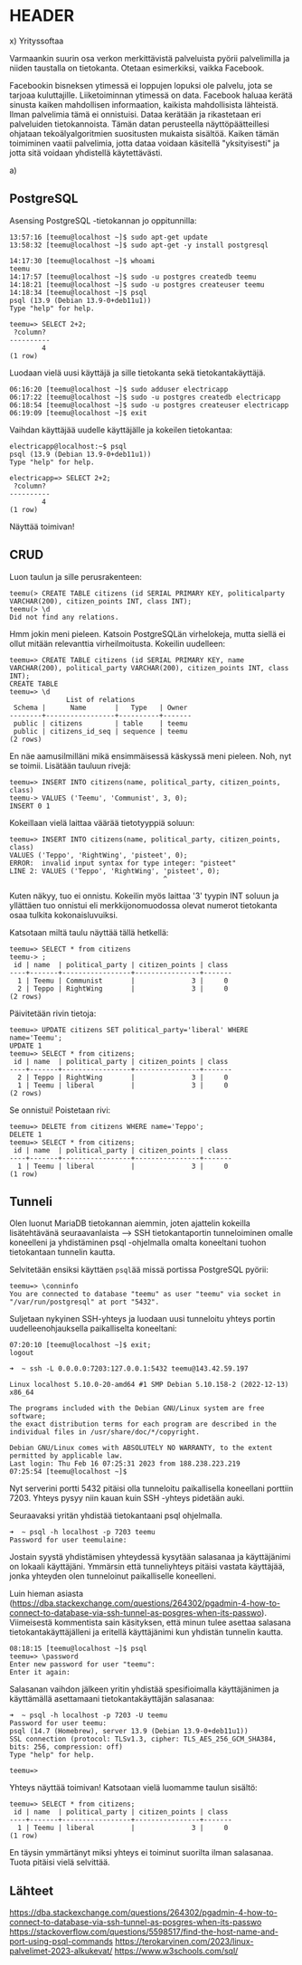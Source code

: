 # HEADER

x) Yrityssoftaa

Varmaankin suurin osa verkon merkittävistä palveluista pyörii palvelimilla ja niiden taustalla on tietokanta. Otetaan esimerkiksi, vaikka Facebook.

Facebookin bisneksen ytimessä ei loppujen lopuksi ole palvelu, jota se tarjoaa kuluttajille. Liiketoiminnan ytimessä on data. Facebook haluaa kerätä sinusta kaiken mahdollisen informaation, kaikista mahdollisista lähteistä. Ilman palvelimia tämä ei onnistuisi. Dataa kerätään ja rikastetaan eri palveluiden tietokannoista. Tämän datan perusteella näyttöpäätteillesi ohjataan tekoälyalgoritmien suositusten mukaista sisältöä. Kaiken tämän toimiminen vaatii palvelimia, jotta dataa voidaan käsitellä "yksityisesti" ja jotta sitä voidaan yhdistellä käytettävästi.

a)

## PostgreSQL


Asensing PostgreSQL -tietokannan jo oppitunnilla:

	13:57:16 [teemu@localhost ~]$ sudo apt-get update
	13:58:32 [teemu@localhost ~]$ sudo apt-get -y install postgresql

	14:17:30 [teemu@localhost ~]$ whoami
	teemu
	14:17:57 [teemu@localhost ~]$ sudo -u postgres createdb teemu
	14:18:21 [teemu@localhost ~]$ sudo -u postgres createuser teemu
	14:18:34 [teemu@localhost ~]$ psql
	psql (13.9 (Debian 13.9-0+deb11u1))
	Type "help" for help.
	
	teemu=> SELECT 2+2;
	 ?column?
	----------
	        4
	(1 row)

Luodaan vielä uusi käyttäjä ja sille tietokanta sekä tietokantakäyttäjä.

	06:16:20 [teemu@localhost ~]$ sudo adduser electricapp
	06:17:22 [teemu@localhost ~]$ sudo -u postgres createdb electricapp
	06:18:54 [teemu@localhost ~]$ sudo -u postgres createuser electricapp
	06:19:09 [teemu@localhost ~]$ exit

Vaihdan käyttäjää uudelle käyttäjälle ja kokeilen tietokantaa:

	electricapp@localhost:~$ psql
	psql (13.9 (Debian 13.9-0+deb11u1))
	Type "help" for help.
	
	electricapp=> SELECT 2+2;
	 ?column?
	----------
	        4
	(1 row)

Näyttää toimivan!

## CRUD

Luon taulun ja sille perusrakenteen:

	teemu(> CREATE TABLE citizens (id SERIAL PRIMARY KEY, politicalparty VARCHAR(200), citizen_points INT, class INT);
	teemu(> \d
	Did not find any relations.

Hmm jokin meni pieleen. Katsoin PostgreSQLän virhelokeja, mutta siellä ei ollut mitään relevanttia virheilmoitusta. Kokeilin uudelleen:

	teemu=> CREATE TABLE citizens (id SERIAL PRIMARY KEY, name VARCHAR(200), political_party VARCHAR(200), citizen_points INT, class INT);
	CREATE TABLE
	teemu=> \d
	              List of relations
	 Schema |      Name       |   Type   | Owner
	--------+-----------------+----------+-------
	 public | citizens        | table    | teemu
	 public | citizens_id_seq | sequence | teemu
	(2 rows)

En näe aamusilmilläni mikä ensimmäisessä käskyssä meni pieleen. Noh, nyt se toimii. Lisätään tauluun rivejä:

	teemu=> INSERT INTO citizens(name, political_party, citizen_points, class)
	teemu-> VALUES ('Teemu', 'Communist', 3, 0);
	INSERT 0 1

Kokeillaan vielä laittaa väärää tietotyyppiä soluun:

	teemu=> INSERT INTO citizens(name, political_party, citizen_points, class)
	VALUES ('Teppo', 'RightWing', 'pisteet', 0);
	ERROR:  invalid input syntax for type integer: "pisteet"
	LINE 2: VALUES ('Teppo', 'RightWing', 'pisteet', 0);
                                     	  ^
                                     	  
Kuten näkyy, tuo ei onnistu. Kokeilin myös laittaa '3' tyypin INT soluun ja yllättäen tuo onnistui eli merkkijonomuodossa olevat numerot tietokanta osaa tulkita kokonaisluvuiksi.

Katsotaan miltä taulu näyttää tällä hetkellä:

	teemu=> SELECT * from citizens
	teemu-> ;
	 id | name  | political_party | citizen_points | class
	----+-------+-----------------+----------------+-------
	  1 | Teemu | Communist       |              3 |     0
	  2 | Teppo | RightWing       |              3 |     0
	(2 rows)

Päivitetään rivin tietoja:

	teemu=> UPDATE citizens SET political_party='liberal' WHERE name='Teemu';
	UPDATE 1
	teemu=> SELECT * from citizens;
	 id | name  | political_party | citizen_points | class
	----+-------+-----------------+----------------+-------
	  2 | Teppo | RightWing       |              3 |     0
	  1 | Teemu | liberal         |              3 |     0
	(2 rows)

Se onnistui! Poistetaan rivi:

	teemu=> DELETE from citizens WHERE name='Teppo';
	DELETE 1
	teemu=> SELECT * from citizens;
	 id | name  | political_party | citizen_points | class
	----+-------+-----------------+----------------+-------
	  1 | Teemu | liberal         |              3 |     0
	(1 row)


## Tunneli

Olen luonut MariaDB tietokannan aiemmin, joten ajattelin kokeilla lisätehtävänä seuraavanlaista --> SSH tietokantaportin tunneloiminen omalle koneelleni ja yhdistäminen psql -ohjelmalla omalta koneeltani  tuohon tietokantaan tunnelin kautta.

Selvitetään ensiksi käyttäen `psql`ää missä portissa PostgreSQL pyörii:

	teemu=> \conninfo
	You are connected to database "teemu" as user "teemu" via socket in "/var/run/postgresql" at port "5432".

Suljetaan nykyinen SSH-yhteys ja luodaan uusi tunneloitu yhteys portin uudelleenohjauksella paikalliselta koneeltani:

	07:20:10 [teemu@localhost ~]$ exit;
	logout

	➜  ~ ssh -L 0.0.0.0:7203:127.0.0.1:5432 teemu@143.42.59.197
	
	Linux localhost 5.10.0-20-amd64 #1 SMP Debian 5.10.158-2 (2022-12-13) x86_64
	
	The programs included with the Debian GNU/Linux system are free software;
	the exact distribution terms for each program are described in the
	individual files in /usr/share/doc/*/copyright.
	
	Debian GNU/Linux comes with ABSOLUTELY NO WARRANTY, to the extent
	permitted by applicable law.
	Last login: Thu Feb 16 07:25:31 2023 from 188.238.223.219
	07:25:54 [teemu@localhost ~]$

Nyt serverini portti 5432 pitäisi olla tunneloitu paikallisella koneellani porttiin 7203. Yhteys pysyy niin kauan kuin SSH -yhteys pidetään auki.

Seuraavaksi yritän yhdistää tietokantaani psql ohjelmalla.

	➜  ~ psql -h localhost -p 7203 teemu
	Password for user teemulaine:

Jostain syystä yhdistämisen yhteydessä kysytään salasanaa ja käyttäjänimi on lokaali käyttäjäni. Ymmärsin että tunneliyhteys pitäisi vastata käyttäjää, jonka yhteyden olen tunneloinut paikalliselle koneelleni.

Luin hieman asiasta (https://dba.stackexchange.com/questions/264302/pgadmin-4-how-to-connect-to-database-via-ssh-tunnel-as-posgres-when-its-passwo). Viimeisestä kommentista sain käsityksen, että minun tulee asettaa salasana tietokantakäyttäjälleni ja eritellä käyttäjänimi kun yhdistän tunnelin kautta.

	08:18:15 [teemu@localhost ~]$ psql
	teemu=> \password
	Enter new password for user "teemu":
	Enter it again:

Salasanan vaihdon jälkeen yritin yhdistää spesifioimalla käyttäjänimen ja käyttämällä asettamaani tietokantakäyttäjän salasanaa:

	➜  ~ psql -h localhost -p 7203 -U teemu
	Password for user teemu:
	psql (14.7 (Homebrew), server 13.9 (Debian 13.9-0+deb11u1))
	SSL connection (protocol: TLSv1.3, cipher: TLS_AES_256_GCM_SHA384, bits: 256, compression: off)
	Type "help" for help.
	
	teemu=>

Yhteys näyttää toimivan! Katsotaan vielä luomamme taulun sisältö:

	teemu=> SELECT * from citizens;
	 id | name  | political_party | citizen_points | class
	----+-------+-----------------+----------------+-------
	  1 | Teemu | liberal         |              3 |     0
	(1 row)

En täysin ymmärtänyt miksi yhteys ei toiminut suorilta ilman salasanaa. Tuota pitäisi vielä selvittää.

	

## Lähteet

https://dba.stackexchange.com/questions/264302/pgadmin-4-how-to-connect-to-database-via-ssh-tunnel-as-posgres-when-its-passwo
https://stackoverflow.com/questions/5598517/find-the-host-name-and-port-using-psql-commands
https://terokarvinen.com/2023/linux-palvelimet-2023-alkukevat/
https://www.w3schools.com/sql/

